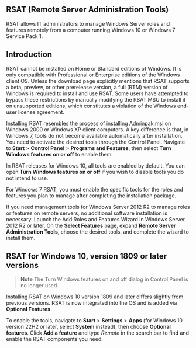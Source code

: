 ## RSAT (Remote Server Administration Tools)

RSAT allows IT administrators to manage Windows Server roles and features remotely from a computer running Windows 10 or Windows 7 Service Pack 1.

## Introduction

RSAT cannot be installed on Home or Standard editions of Windows. It is only compatible with Professional or Enterprise editions of the Windows client OS. Unless the download page explicitly mentions that RSAT supports a beta, preview, or other prerelease version, a full (RTM) version of Windows is required to install and use RSAT. Some users have attempted to bypass these restrictions by manually modifying the RSAT MSU to install it on unsupported editions, which constitutes a violation of the Windows end-user license agreement.

Installing RSAT resembles the process of installing Adminpak.msi on Windows 2000 or Windows XP client computers. A key difference is that, in Windows 7, tools do not become available automatically after installation. You need to activate the desired tools through the Control Panel. Navigate to **Start** > **Control Panel** > **Programs and Features**, then select **Turn Windows features on or off** to enable them.

In RSAT releases for Windows 10, all tools are enabled by default. You can open **Turn Windows features on or off** if you wish to disable tools you do not intend to use.

For Windows 7 RSAT, you must enable the specific tools for the roles and features you plan to manage after completing the installation package.

If you need management tools for Windows Server 2012 R2 to manage roles or features on remote servers, no additional software installation is necessary. Launch the Add Roles and Features Wizard in Windows Server 2012 R2 or later. On the **Select Features** page, expand **Remote Server Administration Tools**, choose the desired tools, and complete the wizard to install them.

## RSAT for Windows 10, version 1809 or later versions

> **Note**
> The Turn Windows features on and off dialog in Control Panel is no longer used.

Installing RSAT on Windows 10 version 1809 and later differs slightly from previous versions. RSAT is now integrated into the OS and is added via **Optional Features**.

To enable the tools, navigate to **Start** > **Settings** > **Apps** (for Windows 10 version 22H2 or later, select **System** instead), then choose **Optional features**. Click **Add a feature** and type *Remote* in the search bar to find and enable the RSAT components you need.
